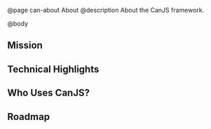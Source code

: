 @page can-about About
@description About the CanJS framework.

@body

## Mission

## Technical Highlights

## Who Uses CanJS?

## Roadmap